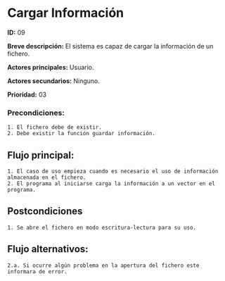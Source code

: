 # Cargar Información

**ID:** 09

**Breve descripción:** El sistema es capaz de cargar la información de un fichero.


**Actores principales:** Usuario.

**Actores secundarios:** Ninguno.

**Prioridad:** 03

### Precondiciones:

	1. El fichero debe de existir.
	2. Debe existir la función guardar información.

## Flujo principal:

	1. El caso de uso empieza cuando es necesario el uso de información almacenada en el fichero.
	2. El programa al iniciarse carga la información a un vector en el programa.


## Postcondiciones

	1. Se abre el fichero en modo escritura-lectura para su uso.

## Flujo alternativos:

	2.a. Si ocurre algún problema en la apertura del fichero este informara de error.